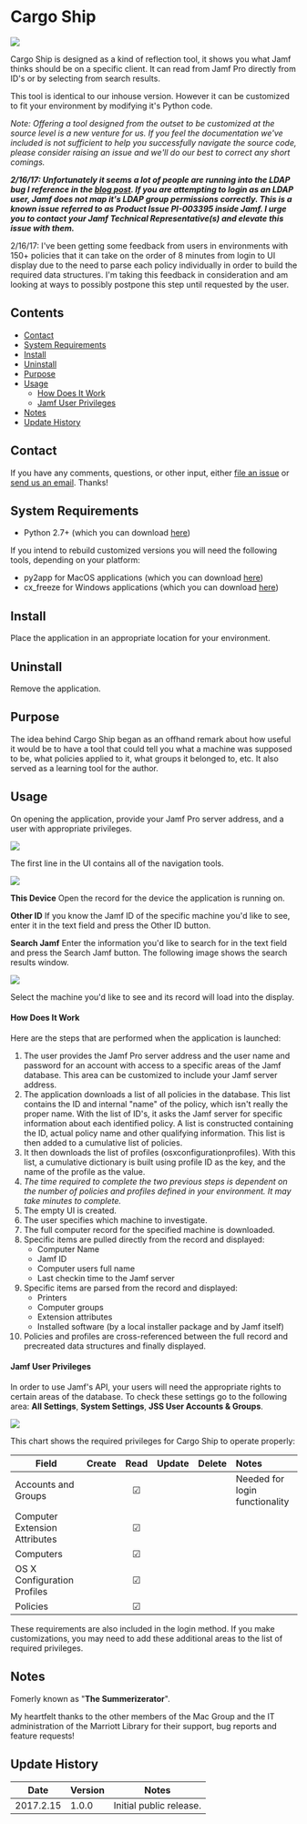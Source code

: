 # Cargo Ship

![](../imgs/cargoship_final.png)

Cargo Ship is designed as a kind of reflection tool, it shows you what Jamf thinks should be on a specific client. It can read from Jamf Pro directly from ID's or by selecting from search results.

This tool is identical to our inhouse version. However it can be customized to fit your environment by modifying it's Python code.

*Note: Offering a tool designed from the outset to be customized at the source level is a new venture for us. If you feel the documentation we've included is not sufficient to help you successfully navigate the source code, please consider raising an issue and we'll do our best to correct any short comings.*

***2/16/17: Unfortunately it seems a lot of people are running into the LDAP bug I reference in the [blog post](https://apple.lib.utah.edu/?p=2057). If you are attempting to login as an LDAP user, Jamf does not map it's LDAP group permissions correctly. This is a known issue referred to as Product Issue PI-003395 inside Jamf. I urge you to contact your Jamf Technical Representative(s) and elevate this issue with them.***

2/16/17: I've been getting some feedback from users in environments with 150+ policies that it can take on the order of 8 minutes from login to UI display due to the need to parse each policy individually in order to build the required data structures. I'm taking this feedback in consideration and am looking at ways to possibly postpone this step until requested by the user.

## Contents

- [Contact](#contact)
- [System Requirements](#system-requirements)
- [Install](#install)
- [Uninstall](#uninstall)
- [Purpose](#purpose)
- [Usage](#usage)
  - [How Does It Work](#how-does-it-work)
  - [Jamf User Privileges](#jamf-user-privileges)
- [Notes](#notes)
- [Update History](#update-history)


## Contact

If you have any comments, questions, or other input, either [file an issue](../../issues) or [send us an email](mailto:mlib-its-mac-github@lists.utah.edu). Thanks!



## System Requirements

- Python 2.7+ (which you can download [here](https://www.python.org/download/))

If you intend to rebuild customized versions you will need the following tools, depending on your platform:

- py2app for MacOS applications  (which you can download [here](https://pythonhosted.org/py2app/install.html))
- cx_freeze for Windows applications (which you can download [here](https://anthony-tuininga.github.io/cx_Freeze/))



## Install

Place the application in an appropriate location for your environment.



## Uninstall

Remove the application.



## Purpose

The idea behind Cargo Ship began as an offhand remark about how useful it would be to have a tool that could tell you what a machine was supposed to be, what policies applied to it, what groups it belonged to, etc. It also served as a learning tool for the author.



## Usage

On opening the application, provide your Jamf Pro server address, and a user with appropriate privileges.

![](/Volumes/Data/Users/u0942941/Desktop/login.png)

The first line in the UI contains all of the navigation tools.

![](imgs/cargoship_usage.png)

**This Device** Open the record for the device the application is running on.

**Other ID** If you know the Jamf ID of the specific machine you'd like to see, enter it in the text field and press the Other ID button.

**Search Jamf** Enter the information you'd like to search for in the text field and press the Search Jamf button. The following image shows the search results window.

![](imgs/search_results.png)

Select the machine you'd like to see and its record will load into the display.



#### How Does It Work

Here are the steps that are performed when the application is launched:

1. The user provides the Jamf Pro server address and the user name and password for an account with access to a specific areas of the Jamf database. This area can be customized to include your Jamf server address.
2. The application downloads a list of all policies in the database. This list contains the ID and internal "name" of the policy, which isn't really the proper name. With the list of ID's, it asks the Jamf server for specific information about each identified policy. A list is constructed containing the ID, actual policy name and other qualifying information. This list is then added to a cumulative list of policies.
3. It then downloads the list of profiles (osxconfigurationprofiles). With this list, a cumulative dictionary is built using profile ID as the key, and the name of the profile as the value.
4. *The time required to complete the two previous steps is dependent on the number of policies and profiles defined in your environment. It may take minutes to complete.*
5. The empty UI is created.
6. The user specifies which machine to investigate.
7. The full computer record for the specified machine is downloaded.
8. Specific items are pulled directly from the record and displayed:
   - Computer Name
   - Jamf ID
   - Computer users full name
   - Last checkin time to the Jamf server
9. Specific items are parsed from the record and displayed:
   - Printers
   - Computer groups
   - Extension attributes
   - Installed software (by a local installer package and by Jamf itself)
10. Policies and profiles are cross-referenced between the full record and precreated data structures and finally displayed.



#### Jamf User Privileges

In order to use Jamf's API, your users will need the appropriate rights to certain areas of the database. To check these settings go to the following area: **All Settings**, **System Settings**, **JSS User Accounts & Groups**.

![](imgs/jss_privs.png)



This chart shows the required privileges for Cargo Ship to operate properly:

| Field                         | Create | Read | Update | Delete | Notes                          |
| ----------------------------- | :----: | :--: | :----: | :----: | :----------------------------- |
| Accounts and Groups           |        |  ☑   |        |        | Needed for login functionality |
| Computer Extension Attributes |        |  ☑   |        |        |                                |
| Computers                     |        |  ☑   |        |        |                                |
| OS X Configuration Profiles   |        |  ☑   |        |        |                                |
| Policies                      |        |  ☑   |        |        |                                |

These requirements are also included in the login method. If you make customizations, you may need to add these additional areas to the list of required privileges.

## Notes

Fomerly known as "**The Summerizerator**".

My heartfelt thanks to the other members of the Mac Group and the IT administration of the Marriott Library for their support, bug reports and feature requests!



## Update History

| Date      | Version | Notes                   |
| --------- | ------- | ----------------------- |
| 2017.2.15 | 1.0.0   | Initial public release. |